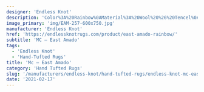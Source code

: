 ```yaml
---
designer: 'Endless Knot'
description: 'Color%3A%20Rainbow%0AMaterial%3A%20Wool%20%26%20Tencel%0ACollection%3A%20Hand-Tufted%20Collection'
image_primary: 'img/EAM-257-600x750.jpg'
manufacturer: 'Endless Knot'
href: 'https://endlessknotrugs.com/product/east-amado-rainbow/'
subtitle: 'MC – East Amado'
tags:
  - 'Endless Knot'
  - 'Hand-Tufted Rugs'
title: 'Mc – East Amado'
category: 'Hand Tufted Rugs'
slug: '/manufacturers/endless-knot/hand-tufted-rugs/endless-knot-mc-east-amado'
date: '2021-02-17'
---
```

